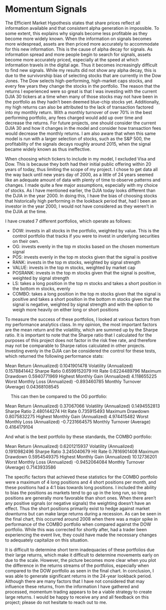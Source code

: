 # Momentum Signals

The Efficient Market Hypothesis states that share prices reflect all information available and that consistent alpha generation in impossible. To some extent, this explains why signals become less profitable as they become more widely known. When the information on signals becomes more widespread, assets are then priced more accurately to accommodate for this new information. This is the cause of alpha decay for signals. As information spread and more people begin to search for signals, assets become more accurately priced, especially at the speed at which information travels in the digital age. Thus it becomes increasingly difficult to find new signals. While my results did not show any alpha decay, this is due to the survivorship bias of selecting stocks that are currently in the Dow Jones. The Dow selects high-performing, high-market caps stocks, and every few years they change the stocks in the portfolio. The reason that the returns I experienced were so great is that I was investing with the current DJIA 30 tickers at a time when many of those stocks may not have been in the portfolio as they hadn’t been deemed blue-chip stocks yet. Additionally, my high returns can also be attributed to the lack of transaction factored into my monthly return. With a monthly turnover of over 70% in the best performing portfolio, any fees charged would add up over time and decrease the returns. For future projects, one should consider the current DJIA 30 and how it changes in the model and consider how transaction fees would decrease the monthly returns. I am also aware that when this same model is run with a larger selection of stocks, such as the S&P 500, the profitability of the signals decays roughly around 2015, when the signal became widely known as thus ineffective.

When choosing which tickers to include in my model, I excluded Visa and Dow. This is because they both had their initial public offering within 20 years of today, thus limiting the scope of my project. I chose to get data all the way back until new years day of 2000, as a little of 24 years seemed like an adequate amount of data with plenty of time to observe patterns and changes. I made quite a few major assumptions, especially with my choice of stocks. As I have mentioned earlier, the DJIA today looks different than the DJIA in the year 2000. In doing this, I have the bias of choosing stocks that historically high performing in the lookback period that, had I been an investor in the year 2000, I would not have considered as they weren’t in the DJIA at the time.

I have created 7 different portfolios, which operate as follows:
-	DOW: invests in all stocks in the portfolio, weighted by value. This is the control portfolio that tracks if you were to invest in 		underlying securities on their own.
-	OG: invests evenly in the top m stocks based on the chosen momentum signal
-	POS: invests evenly in the top m stocks given that the signal is positive
-	RANK: invests in the top m stocks, weighted by signal strength
-	VALUE: invests in the top m stocks, weighted by market cap
-	POSRANK: invests in the top m stocks given that the signal is positive, weighted by signal strength
-	LS: takes a long position in the top m stocks and takes a short position in the bottom m stocks, evenly
-	COMBO: takes a long position in the top m stocks given that the signal is positive and takes a short position in the bottom m stocks given 	that the signal is negative, weighted by signal strength and with the option to weigh more heavily on either long or short positions

To measure the success of these portfolios, I looked at various factors from my performance analytics class. In my opinion, the most important factors are the mean return and the volatility, which are summed up by the Sharpe ratio. It is important to note that the Sharpe ratio that I calculated for the purposes of this project does not factor in the risk free rate, and therefore may not be comparable to Sharpe ratios calculated in other projects. Investing evenly in the DJIA can be considered the control for these tests, which returned the following performance stats:

Mean Return (Annualized)	0.1041901478
Volatility (Annualized)	0.1578841442
Sharpe Ratio	0.6599152079
Hit Rate	0.6224489796
Maximum Drawdown	0.5940771969
Highest Monthly Gain (Annualized)	4.118655225
Worst Monthly Loss (Annualized)	-0.893460785
Monthly Turnover (Average)	0.04368108545

 
This can then be compared to the OG portfolio:

Mean Return (Annualized)	0.37067066
Volatility (Annualized)	0.1494552813
Sharpe Ratio	2.480144274
Hit Rate	0.735915493
Maximum Drawdown	0.8075832275
Highest Monthly Gain (Annualized)	4.974415482
Worst Monthly Loss (Annualized)	-0.7231664575
Monthly Turnover (Average)	0.4164179104

And what is the best portfolio by these standards, the COMBO portfolio:

Mean Return (Annualized)	0.6201215937
Volatility (Annualized)	0.1910982496
Sharpe Ratio	3.245040679
Hit Rate	0.7816901408
Maximum Drawdown	0.5954549375
Highest Monthly Gain (Annualized)	10.12736201
Worst Monthly Loss (Annualized)	-0.9452064084
Monthly Turnover (Average)	0.7143933586

The specific factors that achieved these statistics for the COMBO portfolio were a maximum of 4 long positions and 4 short positions per month, and these positions had a 4:1 bias towards long positions. I included the ability to bias the positions as markets tend to go up in the long run, so long positions are generally more favorable than short ones. When there aren’t any positive signals (or negative signals) the weighting doesn’t have an effect. Thus the short positions primarily exist to hedge against market downturns but can make large returns during a recession. As can be seen in the final chart, this occurred around 2008 when there was a major spike in performance of the COMBO portfolio when compared against the DOW portfolio. While this was corrected for shortly after, had a trader been experiencing the event live, they could have made the necessary changes to adequately capitalize on this situation.

It is difficult to determine short term inadequacies of these portfolios due their large returns, which make it difficult to determine movements early on due to the scale. However, the picture becomes more clear when you plot the difference in the returns streams of the portfolios, especially when compared to the DOW portfolio as seen in the final chart.
In conclusion, I was able to generate significant returns in the 24-year lookback period. Although there are many factors that I have not considered that may influence these returns, from the information I have gathered and processed, momentum trading appears to be a viable strategy to create large returns. I would be happy to receive any and all feedback on this project; please do not hesitate to reach out to me.

